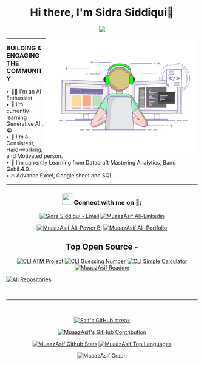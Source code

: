 <!-- animation start  -->
  <div align="center">
    <h1> Hi there, I'm Sidra Siddiqui👋</h1>
  </div>
<p align="center">
<a href="https://github.com/muaazasif"><img src="https://readme-typing-svg.herokuapp.com/?lines=Data+Crafting +Analysis;&font=Roboto&size=26&duration=3500&pause=500&center=true&width=500&height=50&color=eab676"></a>

<!-- animation end  -->
			
<img align="right" alt="Coding" width="400" style="border-radius:20px;"
	src="https://raw.githubusercontent.com/devSouvik/devSouvik/master/gif3.gif"/>
<hr>
<h3 style="margin-top: 4px;">BUILDING & ENGAGING THE COMMUNITY</h3>
• 💪🏻 I'm an AI Enthusiast.<br>
• 🌱 I’m currently learning Generative AI... 😭<br> 
• 🚀 I'm a Consistent, Hard-working, and Motivated person.<br> 
• 📗 I'm currently Learning from Datacraft Mastering Analytics, Bano Qabil.4.0.<br>
• 🔥 Advance Excel, Google sheet and SQL .<br>
<hr>

<h3 align="center" > <img src="https://media.giphy.com/media/iY8CRBdQXODJSCERIr/giphy.gif" width="30" height="30" style="margin-center: 10px;">Connect with me on 🤝: </h3>

<p align="center">

 <div align="center"  class="icons-social" style="margin-center: 10px;">
<div>   
    <a href="Sidra.siddiqui@live.com" target="_blank"><img src="https://img.shields.io/badge/-Email-0D1117?style=for-the-badge&logo=protonmail&logoColor=F0DB4F" alt="Sidra Siddiqui - Email"></a>
    <a href="https:https://www.linkedin.com/in/sidra-siddiqui-b1771a36?lipi=urn%3Ali%3Apage%3Ad_flagship3_profile_view_base_contact_details%3BC8C4TJ6hTB%2BVTjzWSzSEKw%3D%3D" target="_blank"><img src="https://img.shields.io/badge/Linkedin-0D1117?style=for-the-badge&logo=linkedin&logoColor=F0DB4F" alt="MuaazAsif Ali-Linkedin"></a><br>
    
<a href="https://community.fabric.microsoft.com/t5/user/viewprofilepage/user-id/329973" target="_blank"><img src="https://img.shields.io/badge/PowerBi-0D1117?style=for-the-badge&logo=PowerBi&logoColor=F0DB4F" alt="MuaazAsif Ali-Power Bi"></a>
	<a href="https://muaazasif.vercel.app/" target="_blank"><img src="https://img.shields.io/badge/Portfolio-0D1117?style=for-the-badge&logo=firefox&logoColor=F0DB4F" alt="MuaazAsif Ali-Portfolio"></a>
	

</div>

</p>

## Top Open Source -
[![CLI ATM Project](https://github-readme-stats.vercel.app/api/pin/?username=muaazasif&repo=cli-atm-project&border_color=7F3FBF&bg_color=0D1117&title_color=C9D1D9&text_color=8B949E&icon_color=7F3FBF)](https://github.com/muaazasif/cli-atm-project)
[![CLI Guessing Number](https://github-readme-stats.vercel.app/api/pin/?username=muaazasif&repo=cli-guessing-number&border_color=7F3FBF&bg_color=0D1117&title_color=C9D1D9&text_color=8B949E&icon_color=7F3FBF)](https://github.com/muaazasif/cli-guessing-number)
[![CLI Simple Calculator](https://github-readme-stats.vercel.app/api/pin/?username=muaazasif&repo=simple-calculator&border_color=7F3FBF&bg_color=0D1117&title_color=C9D1D9&text_color=8B949E&icon_color=7F3FBF)](https://github.com/muaazasif/simple-calculator)
[![MuaazAsif Readme](https://github-readme-stats.vercel.app/api/pin/?username=muaazasif&repo=muaazasif&border_color=7F3FBF&bg_color=0D1117&title_color=C9D1D9&text_color=8B949E&icon_color=7F3FBF)](https://github.com/muaazasif/muaazasif)

<p align="left">
  <a href="https://github.com/muaazasif?tab=repositories" target="_blank"><img alt="All Repositories" title="All Repositories" src="https://img.shields.io/badge/-All%20Repos-2962FF?style=for-the-badge&logo=koding&logoColor=white"/></a>
</p>

<br/>
<hr/>
<br/>

<p align="center">
  <a href="https://github.com/muaazasif">
    <img src="https://github-readme-streak-stats.herokuapp.com/?user=muaazasif&theme=radical&border=7F3FBF&background=0D1117" alt="Saif's GitHub streak"/>
  </a>
</p>

<p align="center">
  <a href="https://github.com/muaazasif">
    <img src="https://github-profile-summary-cards.vercel.app/api/cards/profile-details?username=muaazasif&theme=radical" alt="MuaazAsif's GitHub Contribution"/>
  </a>
</p>

<a> 
    <a href="https://github.com/muaazasif"><img alt="MuaazAsif Github Stats" src="https://denvercoder1-github-readme-stats.vercel.app/api?username=muaazasif&show_icons=true&count_private=true&theme=react&border_color=7F3FBF&bg_color=0D1117&title_color=F85D7F&icon_color=F8D866" height="192px" width="49.5%"/></a>
  <a href="https://github.com/muaazasif"><img alt="MuaazAsif Top Languages" src="https://denvercoder1-github-readme-stats.vercel.app/api/top-langs/?username=muaazasif&langs_count=8&layout=compact&theme=react&border_color=7F3FBF&bg_color=0D1117&title_color=F85D7F&icon_color=F8D866" height="192px" width="49.5%"/></a>
  <br/>
</a>


![MuaazAsif Graph](https://github-readme-activity-graph.vercel.app/graph?username=muaazasif&custom_title=Muaaz%20Asif%20GitHub%20Activity%20Graph&bg_color=0D1117&color=7F3FBF&line=7F3FBF&point=7F3FBF&area_color=FFFFFF&title_color=FFFFFF&area=true)

 
